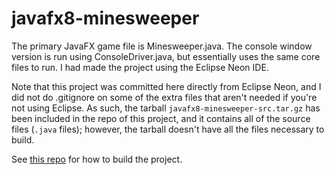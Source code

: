 # javafx8-minesweeper

The primary JavaFX game file is Minesweeper.java. The console window version is run using ConsoleDriver.java, but essentially uses the same core files to run. I had made the project using the Eclipse Neon IDE.

Note that this project was committed here directly from Eclipse Neon, and I did not do .gitignore on some of the extra files that aren't needed if you're not using Eclipse. As such, the tarball `javafx8-minesweeper-src.tar.gz` has been included in the repo of this project, and it contains all of the source files (`.java` files); however, the tarball doesn't have all the files necessary to build.

See [this repo](https://github.com/kurushiidrive/javafx8-minesweeper_executable) for how to build the project.
